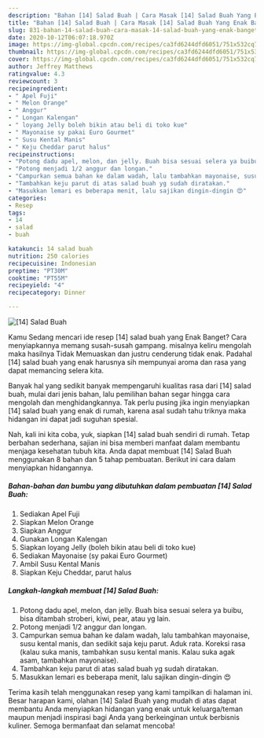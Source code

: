 ```yaml
---
description: "Bahan [14] Salad Buah | Cara Masak [14] Salad Buah Yang Enak Banget"
title: "Bahan [14] Salad Buah | Cara Masak [14] Salad Buah Yang Enak Banget"
slug: 831-bahan-14-salad-buah-cara-masak-14-salad-buah-yang-enak-banget
date: 2020-10-12T06:07:18.970Z
image: https://img-global.cpcdn.com/recipes/ca3fd6244dfd6051/751x532cq70/14-salad-buah-foto-resep-utama.jpg
thumbnail: https://img-global.cpcdn.com/recipes/ca3fd6244dfd6051/751x532cq70/14-salad-buah-foto-resep-utama.jpg
cover: https://img-global.cpcdn.com/recipes/ca3fd6244dfd6051/751x532cq70/14-salad-buah-foto-resep-utama.jpg
author: Jeffrey Matthews
ratingvalue: 4.3
reviewcount: 3
recipeingredient:
- " Apel Fuji"
- " Melon Orange"
- " Anggur"
- " Longan Kalengan"
- " loyang Jelly boleh bikin atau beli di toko kue"
- " Mayonaise sy pakai Euro Gourmet"
- " Susu Kental Manis"
- " Keju Cheddar parut halus"
recipeinstructions:
- "Potong dadu apel, melon, dan jelly. Buah bisa sesuai selera ya buibu, bisa ditambah stroberi, kiwi, pear, atau yg lain."
- "Potong menjadi 1/2 anggur dan longan."
- "Campurkan semua bahan ke dalam wadah, lalu tambahkan mayonaise, susu kental manis, dan sedikit saja keju parut. Aduk rata. Koreksi rasa (kalau suka manis, tambahkan susu kental manis. Kalau suka agak asam, tambahkan mayonaise)."
- "Tambahkan keju parut di atas salad buah yg sudah diratakan."
- "Masukkan lemari es beberapa menit, lalu sajikan dingin-dingin 😍"
categories:
- Resep
tags:
- 14
- salad
- buah

katakunci: 14 salad buah 
nutrition: 250 calories
recipecuisine: Indonesian
preptime: "PT30M"
cooktime: "PT55M"
recipeyield: "4"
recipecategory: Dinner

---
```



![[14] Salad Buah](https://img-global.cpcdn.com/recipes/ca3fd6244dfd6051/751x532cq70/14-salad-buah-foto-resep-utama.jpg)

Kamu Sedang mencari ide resep [14] salad buah yang Enak Banget? Cara menyiapkannya memang susah-susah gampang. misalnya keliru mengolah maka hasilnya Tidak Memuaskan dan justru cenderung tidak enak. Padahal [14] salad buah yang enak harusnya sih mempunyai aroma dan rasa yang dapat memancing selera kita.



Banyak hal yang sedikit banyak mempengaruhi kualitas rasa dari [14] salad buah, mulai dari jenis bahan, lalu pemilihan bahan segar hingga cara mengolah dan menghidangkannya. Tak perlu pusing jika ingin menyiapkan [14] salad buah yang enak di rumah, karena asal sudah tahu triknya maka hidangan ini dapat jadi suguhan spesial.


Nah, kali ini kita coba, yuk, siapkan [14] salad buah sendiri di rumah. Tetap berbahan sederhana, sajian ini bisa memberi manfaat dalam membantu menjaga kesehatan tubuh kita. Anda dapat membuat [14] Salad Buah menggunakan 8 bahan dan 5 tahap pembuatan. Berikut ini cara dalam menyiapkan hidangannya.

<!--inarticleads1-->

##### Bahan-bahan dan bumbu yang dibutuhkan dalam pembuatan [14] Salad Buah:

1. Sediakan  Apel Fuji
1. Siapkan  Melon Orange
1. Siapkan  Anggur
1. Gunakan  Longan Kalengan
1. Siapkan  loyang Jelly (boleh bikin atau beli di toko kue)
1. Sediakan  Mayonaise (sy pakai Euro Gourmet)
1. Ambil  Susu Kental Manis
1. Siapkan  Keju Cheddar, parut halus




<!--inarticleads2-->

##### Langkah-langkah membuat [14] Salad Buah:

1. Potong dadu apel, melon, dan jelly. Buah bisa sesuai selera ya buibu, bisa ditambah stroberi, kiwi, pear, atau yg lain.
1. Potong menjadi 1/2 anggur dan longan.
1. Campurkan semua bahan ke dalam wadah, lalu tambahkan mayonaise, susu kental manis, dan sedikit saja keju parut. Aduk rata. Koreksi rasa (kalau suka manis, tambahkan susu kental manis. Kalau suka agak asam, tambahkan mayonaise).
1. Tambahkan keju parut di atas salad buah yg sudah diratakan.
1. Masukkan lemari es beberapa menit, lalu sajikan dingin-dingin 😍




Terima kasih telah menggunakan resep yang kami tampilkan di halaman ini. Besar harapan kami, olahan [14] Salad Buah yang mudah di atas dapat membantu Anda menyiapkan hidangan yang enak untuk keluarga/teman maupun menjadi inspirasi bagi Anda yang berkeinginan untuk berbisnis kuliner. Semoga bermanfaat dan selamat mencoba!
